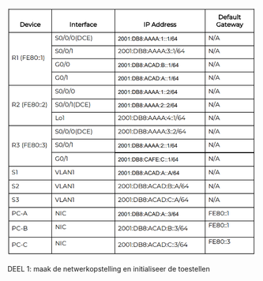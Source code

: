 ![](../Attachments/Pasted%20image%2020230226151148.png)

DEEL 1: maak de netwerkopstelling en initialiseer de toestellen

